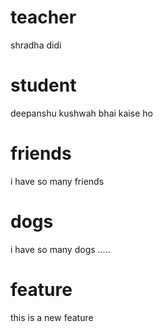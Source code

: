 # teacher 
shradha didi 
# student
deepanshu kushwah bhai kaise ho
# friends 
i have so many friends
# dogs 
i have so many dogs .....

# feature 
this is a new feature


